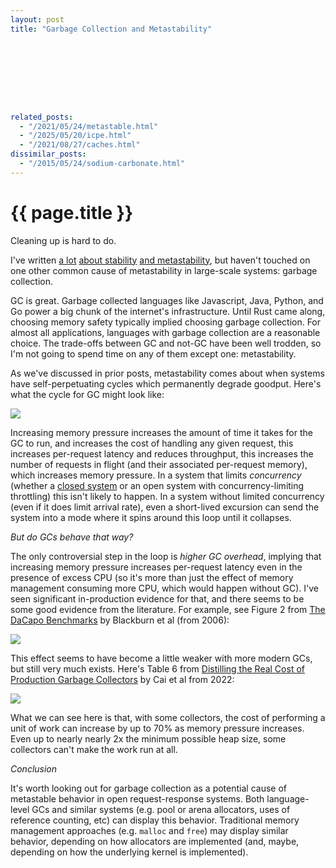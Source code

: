 ```yaml
---
layout: post
title: "Garbage Collection and Metastability"









related_posts:
  - "/2021/05/24/metastable.html"
  - "/2025/05/20/icpe.html"
  - "/2021/08/27/caches.html"
dissimilar_posts:
  - "/2015/05/24/sodium-carbonate.html"
---
```

{{ page.title }}
================

<p class="meta">Cleaning up is hard to do.</p>

I've written [a lot](https://brooker.co.za/blog/2023/05/10/open-closed.html) [about stability](https://brooker.co.za/blog/2021/08/27/caches.html) [and metastability](https://brooker.co.za/blog/2021/05/24/metastable.html), but haven't touched on one other common cause of metastability in large-scale systems: garbage collection.

GC is great. Garbage collected languages like Javascript, Java, Python, and Go power a big chunk of the internet's infrastructure. Until Rust came along, choosing memory safety typically implied choosing garbage collection. For almost all applications, languages with garbage collection are a reasonable choice. The trade-offs between GC and not-GC have been well trodden, so I'm not going to spend time on any of them except one: metastability.

As we've discussed in prior posts, metastability comes about when systems have self-perpetuating cycles which permanently degrade goodput. Here's what the cycle for GC might look like:

![](/blog/images/gc_metastability_loop.png)

Increasing memory pressure increases the amount of time it takes for the GC to run, and increases the cost of handling any given request, this increases per-request latency and reduces throughput, this increases the number of requests in flight (and their associated per-request memory), which increases memory pressure. In a system that limits *concurrency* (whether a [closed system](https://brooker.co.za/blog/2023/05/10/open-closed.html) or an open system with concurrency-limiting throttling) this isn't likely to happen. In a system without limited concurrency (even if it does limit arrival rate), even a short-lived excursion can send the system into a mode where it spins around this loop until it collapses.

*But do GCs behave that way?*

The only controversial step in the loop is *higher GC overhead*, implying that increasing memory pressure increases per-request latency even in the presence of excess CPU (so it's more than just the effect of memory management consuming more CPU, which would happen without GC). I've seen significant in-production evidence for that, and there seems to be some good evidence from the literature. For example, see Figure 2 from [The DaCapo Benchmarks](https://www.steveblackburn.org/pubs/papers/dacapo-oopsla-2006.pdf) by Blackburn et al (from 2006):

![](/blog/images/gc_blackburn_fig2b.png)

This effect seems to have become a little weaker with more modern GCs, but still very much exists. Here's Table 6 from [Distilling the Real Cost of Production Garbage Collectors](https://www.steveblackburn.org/pubs/papers/lbo-ispass-2022.pdf) by Cai et al from 2022:

![](/blog/images/gc_cai_table7.png)

What we can see here is that, with some collectors, the cost of performing a unit of work can increase by up to 70% as memory pressure increases. Even up to nearly nearly 2x the minimum possible heap size, some collectors can't make the work run at all.

*Conclusion*

It's worth looking out for garbage collection as a potential cause of metastable behavior in open request-response systems. Both language-level GCs and similar systems (e.g. pool or arena allocators, uses of reference counting, etc) can display this behavior. Traditional memory management approaches (e.g. `malloc` and `free`) may display similar behavior, depending on how allocators are implemented (and, maybe, depending on how the underlying kernel is implemented).